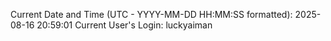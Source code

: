 Current Date and Time (UTC - YYYY-MM-DD HH:MM:SS formatted): 2025-08-16 20:59:01
Current User's Login: luckyaiman
